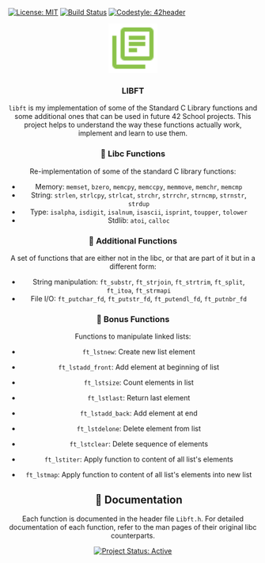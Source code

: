 [![License: MIT](https://img.shields.io/badge/License-MIT-yellow.svg)](https://opensource.org/licenses/MIT)
[![Build Status](https://travis-ci.com/yourusername/libft.svg?branch=master)](https://travis-ci.com/yd7w/Libft)
[![Codestyle: 42header](https://img.shields.io/badge/42header-compliant-brightgreen.svg)](https://github.com/42header/42header)

<div align="center">
  <img src="https://raw.githubusercontent.com/PKief/vscode-material-icon-theme/main/icons/lib.svg" alt="libft" width="100" />

### LIBFT
`libft` is my implementation of some of the Standard C Library functions and some additional ones that can be used in future 42 School projects. This project helps to understand the way these functions actually work, implement and learn to use them.

### 📌 Libc Functions
Re-implementation of some of the standard C library functions:

- Memory: `memset`, `bzero`, `memcpy`, `memccpy`, `memmove`, `memchr`, `memcmp`
- String: `strlen`, `strlcpy`, `strlcat`, `strchr`, `strrchr`, `strncmp`, `strnstr`, `strdup`
- Type: `isalpha`, `isdigit`, `isalnum`, `isascii`, `isprint`, `toupper`, `tolower`
- Stdlib: `atoi`, `calloc`

### 📌 Additional Functions
A set of functions that are either not in the libc, or that are part of it but in a different form:

- String manipulation: `ft_substr`, `ft_strjoin`, `ft_strtrim`, `ft_split`, `ft_itoa`, `ft_strmapi`
- File I/O: `ft_putchar_fd`, `ft_putstr_fd`, `ft_putendl_fd`, `ft_putnbr_fd`

### 📌 Bonus Functions
Functions to manipulate linked lists:

- `ft_lstnew`: Create new list element
- `ft_lstadd_front`: Add element at beginning of list
- `ft_lstsize`: Count elements in list
- `ft_lstlast`: Return last element
- `ft_lstadd_back`: Add element at end
- `ft_lstdelone`: Delete element from list
- `ft_lstclear`: Delete sequence of elements
- `ft_lstiter`: Apply function to content of all list's elements
- `ft_lstmap`: Apply function to content of all list's elements into new list

  ## 📖 Documentation

Each function is documented in the header file `Libft.h`. For detailed documentation of each function, refer to the man pages of their original libc counterparts.

[![Project Status: Active](https://img.shields.io/badge/Project%20Status-Active-green.svg)](https://github.com/yd7w/Libft)
